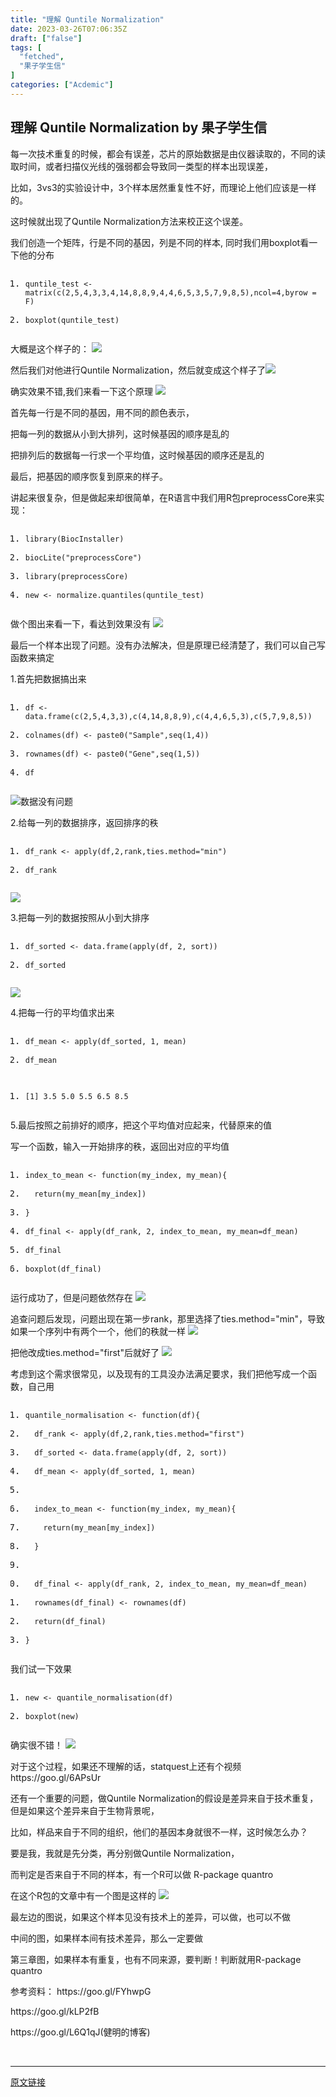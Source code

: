 ```yaml
---
title: "理解 Quntile Normalization"
date: 2023-03-26T07:06:35Z
draft: ["false"]
tags: [
  "fetched",
  "果子学生信"
]
categories: ["Acdemic"]
---
```

理解 Quntile Normalization by 果子学生信
------
<div><p>每一次技术重复的时候，都会有误差，芯片的原始数据是由仪器读取的，不同的读取时间，或者扫描仪光线的强弱都会导致同一类型的样本出现误差，</p><p>比如，3vs3的实验设计中，3个样本居然重复性不好，而理论上他们应该是一样的。</p><p>这时候就出现了Quntile Normalization方法来校正这个误差。</p><p>我们创造一个矩阵，行是不同的基因，列是不同的样本, 同时我们用boxplot看一下他的分布</p><pre><ol><li><p><code><span>quntile_test </span><span>&lt;-</span><span> matrix</span><span>(</span><span>c</span><span>(</span><span>2</span><span>,</span><span>5</span><span>,</span><span>4</span><span>,</span><span>3</span><span>,</span><span>3</span><span>,</span><span>4</span><span>,</span><span>14</span><span>,</span><span>8</span><span>,</span><span>8</span><span>,</span><span>9</span><span>,</span><span>4</span><span>,</span><span>4</span><span>,</span><span>6</span><span>,</span><span>5</span><span>,</span><span>3</span><span>,</span><span>5</span><span>,</span><span>7</span><span>,</span><span>9</span><span>,</span><span>8</span><span>,</span><span>5</span><span>),</span><span>ncol</span><span>=</span><span>4</span><span>,</span><span>byrow </span><span>=</span><span> F</span><span>)</span></code></p></li><li><p><code><span>boxplot</span><span>(</span><span>quntile_test</span><span>)</span></code></p></li></ol></pre><p>大概是这个样子的： <img data-ratio="0.5112960760998811" data-src="https://mmbiz.qpic.cn/mmbiz_png/NDy5aEnReX2dicfwrRA7ooI6IlaBXpiaTL2JRomXO8nNtge3WHMYuPxN93ribF8colPicIndeBooZ85mTtiaJpM16HA/640?wx_fmt=png" data-type="png" data-w="841" src="https://mmbiz.qpic.cn/mmbiz_png/NDy5aEnReX2dicfwrRA7ooI6IlaBXpiaTL2JRomXO8nNtge3WHMYuPxN93ribF8colPicIndeBooZ85mTtiaJpM16HA/640?wx_fmt=png"></p><p>然后我们对他进行Quntile Normalization，然后就变成这个样子了<img data-ratio="0.5172413793103449" data-src="https://mmbiz.qpic.cn/mmbiz_png/NDy5aEnReX2dicfwrRA7ooI6IlaBXpiaTLKZDo1snRUgAERldGuVbJsQ9DVNuqia93foO4Ly6sEv0Ecja56ia9pDYQ/640?wx_fmt=png" data-type="png" data-w="841" src="https://mmbiz.qpic.cn/mmbiz_png/NDy5aEnReX2dicfwrRA7ooI6IlaBXpiaTLKZDo1snRUgAERldGuVbJsQ9DVNuqia93foO4Ly6sEv0Ecja56ia9pDYQ/640?wx_fmt=png"></p><p>确实效果不错,我们来看一下这个原理 <img data-ratio="0.4339513325608343" data-src="https://mmbiz.qpic.cn/mmbiz_png/NDy5aEnReX2dicfwrRA7ooI6IlaBXpiaTLc7W0ACvKAbdaLYQRQTHicS4yEhRpYKxlcpNWrYH9rgb6HOicBemicGrcA/640?wx_fmt=png" data-type="png" data-w="1726" src="https://mmbiz.qpic.cn/mmbiz_png/NDy5aEnReX2dicfwrRA7ooI6IlaBXpiaTLc7W0ACvKAbdaLYQRQTHicS4yEhRpYKxlcpNWrYH9rgb6HOicBemicGrcA/640?wx_fmt=png"></p><p>首先每一行是不同的基因，用不同的颜色表示，</p><p>把每一列的数据从小到大排列，这时候基因的顺序是乱的</p><p>把排列后的数据每一行求一个平均值，这时候基因的顺序还是乱的</p><p>最后，把基因的顺序恢复到原来的样子。</p><p>讲起来很复杂，但是做起来却很简单，在R语言中我们用R包preprocessCore来实现：</p><pre><ol><li><p><code><span>library</span><span>(</span><span>BiocInstaller</span><span>)</span></code></p></li><li><p><code><span>biocLite</span><span>(</span><span>"preprocessCore"</span><span>)</span></code></p></li><li><p><code><span>library</span><span>(</span><span>preprocessCore</span><span>)</span></code></p></li><li><p><code><span>new</span><span> </span><span>&lt;-</span><span> normalize</span><span>.</span><span>quantiles</span><span>(</span><span>quntile_test</span><span>)</span></code></p></li></ol></pre><p>做个图出来看一下，看达到效果没有 <img data-ratio="0.5108173076923077" data-src="https://mmbiz.qpic.cn/mmbiz_png/NDy5aEnReX2dicfwrRA7ooI6IlaBXpiaTLdGg595pMbOA2aZCpbcPgf89ibsnia3gcsibZvTlNFvibEyH9gp4zkBaa5w/640?wx_fmt=png" data-type="png" data-w="832" src="https://mmbiz.qpic.cn/mmbiz_png/NDy5aEnReX2dicfwrRA7ooI6IlaBXpiaTLdGg595pMbOA2aZCpbcPgf89ibsnia3gcsibZvTlNFvibEyH9gp4zkBaa5w/640?wx_fmt=png"></p><p>最后一个样本出现了问题。没有办法解决，但是原理已经清楚了，我们可以自己写函数来搞定</p><p>1.首先把数据搞出来</p><pre><ol><li><p><code><span>df </span><span>&lt;-</span><span> data</span><span>.</span><span>frame</span><span>(</span><span>c</span><span>(</span><span>2</span><span>,</span><span>5</span><span>,</span><span>4</span><span>,</span><span>3</span><span>,</span><span>3</span><span>),</span><span>c</span><span>(</span><span>4</span><span>,</span><span>14</span><span>,</span><span>8</span><span>,</span><span>8</span><span>,</span><span>9</span><span>),</span><span>c</span><span>(</span><span>4</span><span>,</span><span>4</span><span>,</span><span>6</span><span>,</span><span>5</span><span>,</span><span>3</span><span>),</span><span>c</span><span>(</span><span>5</span><span>,</span><span>7</span><span>,</span><span>9</span><span>,</span><span>8</span><span>,</span><span>5</span><span>))</span></code></p></li><li><p><code><span>colnames</span><span>(</span><span>df</span><span>)</span><span> </span><span>&lt;-</span><span> paste0</span><span>(</span><span>"Sample"</span><span>,</span><span>seq</span><span>(</span><span>1</span><span>,</span><span>4</span><span>))</span></code></p></li><li><p><code><span>rownames</span><span>(</span><span>df</span><span>)</span><span> </span><span>&lt;-</span><span> paste0</span><span>(</span><span>"Gene"</span><span>,</span><span>seq</span><span>(</span><span>1</span><span>,</span><span>5</span><span>))</span></code></p></li><li><p><code><span>df</span></code></p></li></ol></pre><p><img data-ratio="0.4020408163265306" data-src="https://mmbiz.qpic.cn/mmbiz_png/NDy5aEnReX2dicfwrRA7ooI6IlaBXpiaTLdXDDCwv9vjjwl6n0Yomhia6Zv7k6zOcvwPJ1sf43N2dCGBDAkAdTsWA/640?wx_fmt=png" data-type="png" data-w="490" src="https://mmbiz.qpic.cn/mmbiz_png/NDy5aEnReX2dicfwrRA7ooI6IlaBXpiaTLdXDDCwv9vjjwl6n0Yomhia6Zv7k6zOcvwPJ1sf43N2dCGBDAkAdTsWA/640?wx_fmt=png">数据没有问题</p><p>2.给每一列的数据排序，返回排序的秩</p><pre><ol><li><p><code><span>df_rank </span><span>&lt;-</span><span> apply</span><span>(</span><span>df</span><span>,</span><span>2</span><span>,</span><span>rank</span><span>,</span><span>ties</span><span>.</span><span>method</span><span>=</span><span>"min"</span><span>)</span></code></p></li><li><p><code><span>df_rank</span></code></p></li></ol></pre><p><img data-ratio="0.3702213279678068" data-src="https://mmbiz.qpic.cn/mmbiz_png/NDy5aEnReX2dicfwrRA7ooI6IlaBXpiaTLYwibDMqjWibqVYK4FLeU1Z8gubic14rgyfzPia60ic2Io1pOZ5MzB1e5vhQ/640?wx_fmt=png" data-type="png" data-w="497" src="https://mmbiz.qpic.cn/mmbiz_png/NDy5aEnReX2dicfwrRA7ooI6IlaBXpiaTLYwibDMqjWibqVYK4FLeU1Z8gubic14rgyfzPia60ic2Io1pOZ5MzB1e5vhQ/640?wx_fmt=png"></p><p>3.把每一列的数据按照从小到大排序</p><pre><ol><li><p><code><span>df_sorted </span><span>&lt;-</span><span> data</span><span>.</span><span>frame</span><span>(</span><span>apply</span><span>(</span><span>df</span><span>,</span><span> </span><span>2</span><span>,</span><span> sort</span><span>))</span></code></p></li><li><p><code><span>df_sorted</span></code></p></li></ol></pre><p><img data-ratio="0.40315315315315314" data-src="https://mmbiz.qpic.cn/mmbiz_png/NDy5aEnReX2dicfwrRA7ooI6IlaBXpiaTL1E7duw0CqeratUDKdIelhWzX52d2CFdMkMeOh8b02kSPLjhWQO4EbQ/640?wx_fmt=png" data-type="png" data-w="444" src="https://mmbiz.qpic.cn/mmbiz_png/NDy5aEnReX2dicfwrRA7ooI6IlaBXpiaTL1E7duw0CqeratUDKdIelhWzX52d2CFdMkMeOh8b02kSPLjhWQO4EbQ/640?wx_fmt=png"></p><p>4.把每一行的平均值求出来</p><pre><ol><li><p><code><span>df_mean </span><span>&lt;-</span><span> apply</span><span>(</span><span>df_sorted</span><span>,</span><span> </span><span>1</span><span>,</span><span> mean</span><span>)</span></code></p></li><li><p><code><span>df_mean</span></code></p></li></ol></pre><pre><ol><li><p><code><span>[</span><span>1</span><span>]</span><span> </span><span>3.5</span><span> </span><span>5.0</span><span> </span><span>5.5</span><span> </span><span>6.5</span><span> </span><span>8.5</span></code></p></li></ol></pre><p>5.最后按照之前排好的顺序，把这个平均值对应起来，代替原来的值</p><p>写一个函数，输入一开始排序的秩，返回出对应的平均值</p><pre><ol><li><p><code><span>index_to_mean </span><span>&lt;-</span><span> </span><span>function</span><span>(</span><span>my_index</span><span>,</span><span> my_mean</span><span>){</span></code></p></li><li><p><code><span>  </span><span>return</span><span>(</span><span>my_mean</span><span>[</span><span>my_index</span><span>])</span></code></p></li><li><p><code><span>}</span></code></p></li><li><p><code><span>df_final </span><span>&lt;-</span><span> apply</span><span>(</span><span>df_rank</span><span>,</span><span> </span><span>2</span><span>,</span><span> index_to_mean</span><span>,</span><span> my_mean</span><span>=</span><span>df_mean</span><span>)</span></code></p></li><li><p><code><span>df_final</span></code></p></li><li><p><code><span>boxplot</span><span>(</span><span>df_final</span><span>)</span></code></p></li></ol></pre><p>运行成功了，但是问题依然存在 <img data-ratio="0.5894308943089431" data-src="https://mmbiz.qpic.cn/mmbiz_png/NDy5aEnReX2dicfwrRA7ooI6IlaBXpiaTLVcbpc0CpfVv7r8ADhic6wjDn4dzJ0sqOoRmFNA9yxxiaq23TsQLucKHg/640?wx_fmt=png" data-type="png" data-w="738" src="https://mmbiz.qpic.cn/mmbiz_png/NDy5aEnReX2dicfwrRA7ooI6IlaBXpiaTLVcbpc0CpfVv7r8ADhic6wjDn4dzJ0sqOoRmFNA9yxxiaq23TsQLucKHg/640?wx_fmt=png"></p><p>追查问题后发现，问题出现在第一步rank，那里选择了ties.method="min"，导致如果一个序列中有两个一个，他们的秩就一样 <img data-ratio="0.35671342685370744" data-src="https://mmbiz.qpic.cn/mmbiz_png/NDy5aEnReX2dicfwrRA7ooI6IlaBXpiaTL3thuiamYicPWfRiaa5CjdB375vQXZ3U5zyicomepgibKu07EXGz90mQlW4w/640?wx_fmt=png" data-type="png" data-w="499" src="https://mmbiz.qpic.cn/mmbiz_png/NDy5aEnReX2dicfwrRA7ooI6IlaBXpiaTL3thuiamYicPWfRiaa5CjdB375vQXZ3U5zyicomepgibKu07EXGz90mQlW4w/640?wx_fmt=png"></p><p>把他改成ties.method="first"后就好了 <img data-ratio="0.3532934131736527" data-src="https://mmbiz.qpic.cn/mmbiz_png/NDy5aEnReX2dicfwrRA7ooI6IlaBXpiaTLUib2eEPZvHCyn6tkH7sD2vwGUTSowN7aZSXMvWD5XBU4csVsibbv5HJQ/640?wx_fmt=png" data-type="png" data-w="501" src="https://mmbiz.qpic.cn/mmbiz_png/NDy5aEnReX2dicfwrRA7ooI6IlaBXpiaTLUib2eEPZvHCyn6tkH7sD2vwGUTSowN7aZSXMvWD5XBU4csVsibbv5HJQ/640?wx_fmt=png"></p><p>考虑到这个需求很常见，以及现有的工具没办法满足要求，我们把他写成一个函数，自己用</p><pre><ol><li><p><code><span>quantile_normalisation </span><span>&lt;-</span><span> </span><span>function</span><span>(</span><span>df</span><span>){</span></code></p></li><li><p><code><span>  df_rank </span><span>&lt;-</span><span> apply</span><span>(</span><span>df</span><span>,</span><span>2</span><span>,</span><span>rank</span><span>,</span><span>ties</span><span>.</span><span>method</span><span>=</span><span>"first"</span><span>)</span></code></p></li><li><p><code><span>  df_sorted </span><span>&lt;-</span><span> data</span><span>.</span><span>frame</span><span>(</span><span>apply</span><span>(</span><span>df</span><span>,</span><span> </span><span>2</span><span>,</span><span> sort</span><span>))</span></code></p></li><li><p><code><span>  df_mean </span><span>&lt;-</span><span> apply</span><span>(</span><span>df_sorted</span><span>,</span><span> </span><span>1</span><span>,</span><span> mean</span><span>)</span></code></p></li><li><p><code></code></p></li><li><p><code><span>  index_to_mean </span><span>&lt;-</span><span> </span><span>function</span><span>(</span><span>my_index</span><span>,</span><span> my_mean</span><span>){</span></code></p></li><li><p><code><span>    </span><span>return</span><span>(</span><span>my_mean</span><span>[</span><span>my_index</span><span>])</span></code></p></li><li><p><code><span>  </span><span>}</span></code></p></li><li><p><code></code></p></li><li><p><code><span>  df_final </span><span>&lt;-</span><span> apply</span><span>(</span><span>df_rank</span><span>,</span><span> </span><span>2</span><span>,</span><span> index_to_mean</span><span>,</span><span> my_mean</span><span>=</span><span>df_mean</span><span>)</span></code></p></li><li><p><code><span>  rownames</span><span>(</span><span>df_final</span><span>)</span><span> </span><span>&lt;-</span><span> rownames</span><span>(</span><span>df</span><span>)</span></code></p></li><li><p><code><span>  </span><span>return</span><span>(</span><span>df_final</span><span>)</span></code></p></li><li><p><code><span>}</span></code></p></li></ol></pre><p>我们试一下效果</p><pre><ol><li><p><code><span>new</span><span> </span><span>&lt;-</span><span> quantile_normalisation</span><span>(</span><span>df</span><span>)</span></code></p></li><li><p><code><span>boxplot</span><span>(</span><span>new</span><span>)</span></code></p></li></ol></pre><p>确实很不错！ <img data-ratio="0.5853658536585366" data-src="https://mmbiz.qpic.cn/mmbiz_png/NDy5aEnReX2dicfwrRA7ooI6IlaBXpiaTLsjeNl8eXkHegDOpZ48NtlyvdyictXHf6obX3RIRIJdZ8JWUWF5232JA/640?wx_fmt=png" data-type="png" data-w="738" src="https://mmbiz.qpic.cn/mmbiz_png/NDy5aEnReX2dicfwrRA7ooI6IlaBXpiaTLsjeNl8eXkHegDOpZ48NtlyvdyictXHf6obX3RIRIJdZ8JWUWF5232JA/640?wx_fmt=png"></p><p>对于这个过程，如果还不理解的话，statquest上还有个视频 https://goo.gl/6APsUr</p><p>还有一个重要的问题，做Quntile Normalization的假设是差异来自于技术重复，但是如果这个差异来自于生物背景呢，</p><p>比如，样品来自于不同的组织，他们的基因本身就很不一样，这时候怎么办？</p><p>要是我，我就是先分类，再分别做Quntile Normalization，</p><p>而判定是否来自于不同的样本，有一个R可以做 R-package quantro</p><p>在这个R包的文章中有一个图是这样的 <img data-ratio="0.6192250372578242" data-src="https://mmbiz.qpic.cn/mmbiz_png/NDy5aEnReX2dicfwrRA7ooI6IlaBXpiaTL84pLUykmuZkFnEEnIjQZMLLbibQUbeT7MAByxMCMMDibUbOmd24UrRkw/640?wx_fmt=png" data-type="png" data-w="1342" src="https://mmbiz.qpic.cn/mmbiz_png/NDy5aEnReX2dicfwrRA7ooI6IlaBXpiaTL84pLUykmuZkFnEEnIjQZMLLbibQUbeT7MAByxMCMMDibUbOmd24UrRkw/640?wx_fmt=png"></p><p>最左边的图说，如果这个样本见没有技术上的差异，可以做，也可以不做</p><p>中间的图，如果样本间有技术差异，那么一定要做</p><p>第三章图，如果样本有重复，也有不同来源，要判断！判断就用R-package quantro</p><p>参考资料： https://goo.gl/FYhwpG</p><p>https://goo.gl/kLP2fB</p><p>https://goo.gl/L6Q1qJ(健明的博客)</p><p><br></p></div>  
<hr>
<a href="https://mp.weixin.qq.com/s/YL3UeWzA6Ysi5b3nnTxiww",target="_blank" rel="noopener noreferrer">原文链接</a>
